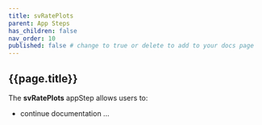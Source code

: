 ```yaml
---
title: svRatePlots
parent: App Steps
has_children: false
nav_order: 10
published: false # change to true or delete to add to your docs page
---
```


## {{page.title}}

The **svRatePlots** appStep allows users to:

- continue documentation ...
